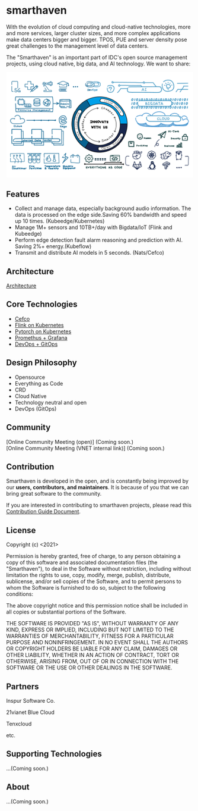 # smarthaven

With the evolution of cloud computing and cloud-native technologies, more and more services, larger cluster sizes, and more complex applications make data centers bigger and bigger. TPOS, PUE and server density pose great challenges to the management level of data centers. 

The "Smarthaven" is an important part of IDC's open source management projects, using cloud native, big data, and AI technology. We want to share:

<img alt="Cloud Native IDC" src="docs/img/Cloud_Native_IDC.png">

## Features
* Collect and manage data, especially background audio information. The data is processed on the edge side.Saving 60% bandwidth and speed up 10 times. (Kubeedge/Kubernetes)
* Manage 1M+ sensors and 10TB+/day with Bigdata/IoT (Flink and Kubeedge)
* Perform edge detection fault alarm reasoning and prediction with AI. Saving 2%+ energy.(Kubeflow)
* Transmit and distribute AI models in 5 seconds. (Nats/Cefco)

## Architecture
[Architecture](docs/architecture.md) 

## Core Technologies
* [Cefco](cefco) 
* [Flink on Kubernetes](flinkonk8s)
* [Pytorch on Kubernetes](pytorchonk8s)
* [Promethus + Grafana](monitoring)
* [DevOps + GitOps](devgitops)

## Design Philosophy
* Opensource
* Everything as Code
* CRD
* Cloud Native
* Technology neutral and open
* DevOps (GitOps)

## Community
[Online Community Meeting (open)] (Coming soon.)  
[Online Community Meeting (VNET internal link)] (Coming soon.)  

## Contribution
Smarthaven is developed in the open, and is constantly being improved by our **users, contributors, and maintainers**. It is because of you that we can bring great software to the community.

If you are interested in contributing to smarthaven projects, please read this [Contribution Guide Document](CONTRIBUTING.md). 

## License
Copyright (c) <2021> <VNET Group>

Permission is hereby granted, free of charge, to any person obtaining a copy
of this software and associated documentation files (the "Smarthaven"), to deal
in the Software without restriction, including without limitation the rights
to use, copy, modify, merge, publish, distribute, sublicense, and/or sell
copies of the Software, and to permit persons to whom the Software is
furnished to do so, subject to the following conditions:

The above copyright notice and this permission notice shall be included in all
copies or substantial portions of the Software.

THE SOFTWARE IS PROVIDED "AS IS", WITHOUT WARRANTY OF ANY KIND, EXPRESS OR
IMPLIED, INCLUDING BUT NOT LIMITED TO THE WARRANTIES OF MERCHANTABILITY,
FITNESS FOR A PARTICULAR PURPOSE AND NONINFRINGEMENT. IN NO EVENT SHALL THE
AUTHORS OR COPYRIGHT HOLDERS BE LIABLE FOR ANY CLAIM, DAMAGES OR OTHER
LIABILITY, WHETHER IN AN ACTION OF CONTRACT, TORT OR OTHERWISE, ARISING FROM,
OUT OF OR IN CONNECTION WITH THE SOFTWARE OR THE USE OR OTHER DEALINGS IN THE
SOFTWARE.

## Partners
Inspur Software Co.

21vianet Blue Cloud

Tenxcloud

etc.

## Supporting Technologies
...(Coming soon.)

## About
...(Coming soon.)
